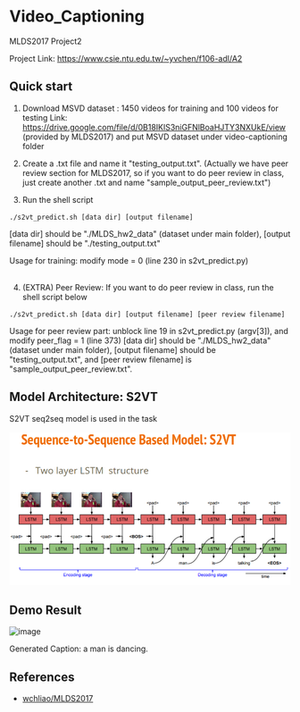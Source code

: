 # Video_Captioning
MLDS2017 Project2

Project Link: https://www.csie.ntu.edu.tw/~yvchen/f106-adl/A2
## Quick start
1. Download MSVD dataset : 1450 videos for training and 100 videos for testing 
Link: https://drive.google.com/file/d/0B18IKlS3niGFNlBoaHJTY3NXUkE/view (provided by MLDS2017) and put MSVD dataset under video-captioning folder

2. Create a .txt file and name it "testing_output.txt". (Actually we have peer review section for MLDS2017, so if you want to do peer review in class, just create another .txt and name "sample_output_peer_review.txt")

3. Run the shell script
```
./s2vt_predict.sh [data dir] [output filename]
```
    
[data dir] should be "./MLDS_hw2_data" (dataset under main folder), [output filename] should be "./testing_output.txt"

Usage for training: modify mode = 0 (line 230 in s2vt_predict.py)<br><br>


4. (EXTRA) Peer Review: If you want to do peer review in class, run the shell script below
```
./s2vt_predict.sh [data dir] [output filename] [peer review filename]
```
Usage for peer review part: unblock line 19 in s2vt_predict.py (argv[3]), and modify peer_flag = 1 (line 373) 
[data dir] should be "./MLDS_hw2_data" (dataset under main folder), [output filename] should be "testing_output.txt", and [peer review filename] is "sample_output_peer_review.txt".
## Model Architecture: S2VT
S2VT seq2seq model is used in the task<br><br>
![image](https://github.com/danielchyeh/Video_Captioning/blob/master/assets/S2VT.png)
## Demo Result
![image](https://github.com/danielchyeh/Video_Captioning/blob/master/assets/dancing.gif)

Generated Caption: a man is dancing.

## References
- [wchliao/MLDS2017](https://github.com/wchliao/MLDS2017)

